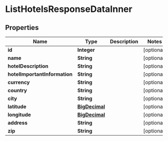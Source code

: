 

# ListHotelsResponseDataInner

## Properties

Name | Type | Description | Notes
------------ | ------------- | ------------- | -------------
**id** | **Integer** |  |  [optional]
**name** | **String** |  |  [optional]
**hotelDescription** | **String** |  |  [optional]
**hotelImportantInformation** | **String** |  |  [optional]
**currency** | **String** |  |  [optional]
**country** | **String** |  |  [optional]
**city** | **String** |  |  [optional]
**latitude** | [**BigDecimal**](BigDecimal.md) |  |  [optional]
**longitude** | [**BigDecimal**](BigDecimal.md) |  |  [optional]
**address** | **String** |  |  [optional]
**zip** | **String** |  |  [optional]




